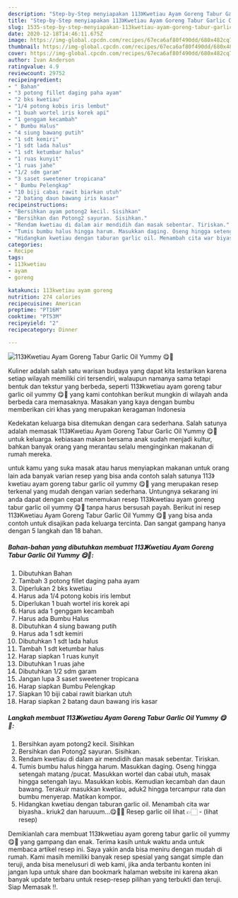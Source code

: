 ```yaml
---
description: "Step-by-Step menyiapakan 113》Kwetiau Ayam Goreng Tabur Garlic Oil Yummy 😋🥰 Luar biasa"
title: "Step-by-Step menyiapakan 113》Kwetiau Ayam Goreng Tabur Garlic Oil Yummy 😋🥰 Luar biasa"
slug: 1535-step-by-step-menyiapakan-113kwetiau-ayam-goreng-tabur-garlic-oil-yummy-luar-biasa
date: 2020-12-18T14:46:11.675Z
image: https://img-global.cpcdn.com/recipes/67eca6af80f490dd/680x482cq70/113kwetiau-ayam-goreng-tabur-garlic-oil-yummy-😋🥰-foto-resep-utama.jpg
thumbnail: https://img-global.cpcdn.com/recipes/67eca6af80f490dd/680x482cq70/113kwetiau-ayam-goreng-tabur-garlic-oil-yummy-😋🥰-foto-resep-utama.jpg
cover: https://img-global.cpcdn.com/recipes/67eca6af80f490dd/680x482cq70/113kwetiau-ayam-goreng-tabur-garlic-oil-yummy-😋🥰-foto-resep-utama.jpg
author: Ivan Anderson
ratingvalue: 4.9
reviewcount: 29752
recipeingredient:
- " Bahan"
- "3 potong fillet daging paha ayam"
- "2 bks kwetiau"
- "1/4 potong kobis iris lembut"
- "1 buah wortel iris korek api"
- "1 genggam kecambah"
- " Bumbu Halus"
- "4 siung bawang putih"
- "1 sdt kemiri"
- "1 sdt lada halus"
- "1 sdt ketumbar halus"
- "1 ruas kunyit"
- "1 ruas jahe"
- "1/2 sdm garam"
- "3 saset sweetener tropicana"
- " Bumbu Pelengkap"
- "10 biji cabai rawit biarkan utuh"
- "2 batang daun bawang iris kasar"
recipeinstructions:
- "Bersihkan ayam potong2 kecil. Sisihkan"
- "Bersihkan dan Potong2 sayuran. Sisihkan."
- "Rendam kwetiau di dalam air mendidih dan masak sebentar. Tiriskan."
- "Tumis bumbu halus hingga harum. Masukkan daging. Oseng hingga setengah matang /pucat. Masukkan wortel dan cabai utuh, masak hingga setengah layu. Masukkan kobis. Kemudian kecambah dan daun bawang. Terakuir masukkan kwetiau, aduk2 hingga tercampur rata dan bumbu menyerap. Matikan kompor."
- "Hidangkan kwetiau dengan taburan garlic oil. Menambah cita war biyasha.. kriuk2 dan haruuum...😋🥰🥰 Resep garlic oil lihat 👉🏻           (lihat resep)"
categories:
- Recipe
tags:
- 113kwetiau
- ayam
- goreng

katakunci: 113kwetiau ayam goreng 
nutrition: 274 calories
recipecuisine: American
preptime: "PT16M"
cooktime: "PT53M"
recipeyield: "2"
recipecategory: Dinner

---
```



![113》Kwetiau Ayam Goreng Tabur Garlic Oil Yummy 😋🥰](https://img-global.cpcdn.com/recipes/67eca6af80f490dd/680x482cq70/113kwetiau-ayam-goreng-tabur-garlic-oil-yummy-😋🥰-foto-resep-utama.jpg)

Kuliner adalah salah satu warisan budaya yang dapat kita lestarikan karena setiap wilayah memiliki ciri tersendiri, walaupun namanya sama tetapi bentuk dan tekstur yang berbeda, seperti 113》kwetiau ayam goreng tabur garlic oil yummy 😋🥰 yang kami contohkan berikut mungkin di wilayah anda berbeda cara memasaknya. Masakan yang kaya dengan bumbu memberikan ciri khas yang merupakan keragaman Indonesia



Kedekatan keluarga bisa ditemukan dengan cara sederhana. Salah satunya adalah memasak 113》Kwetiau Ayam Goreng Tabur Garlic Oil Yummy 😋🥰 untuk keluarga. kebiasaan makan bersama anak sudah menjadi kultur, bahkan banyak orang yang merantau selalu menginginkan makanan di rumah mereka.

untuk kamu yang suka masak atau harus menyiapkan makanan untuk orang lain ada banyak varian resep yang bisa anda contoh salah satunya 113》kwetiau ayam goreng tabur garlic oil yummy 😋🥰 yang merupakan resep terkenal yang mudah dengan varian sederhana. Untungnya sekarang ini anda dapat dengan cepat menemukan resep 113》kwetiau ayam goreng tabur garlic oil yummy 😋🥰 tanpa harus bersusah payah.
Berikut ini resep 113》Kwetiau Ayam Goreng Tabur Garlic Oil Yummy 😋🥰 yang bisa anda contoh untuk disajikan pada keluarga tercinta. Dan sangat gampang hanya dengan 5 langkah dan 18 bahan.


<!--inarticleads1-->

##### Bahan-bahan yang dibutuhkan membuat 113》Kwetiau Ayam Goreng Tabur Garlic Oil Yummy 😋🥰:

1. Dibutuhkan  Bahan
1. Tambah 3 potong fillet daging paha ayam
1. Diperlukan 2 bks kwetiau
1. Harus ada 1/4 potong kobis iris lembut
1. Diperlukan 1 buah wortel iris korek api
1. Harus ada 1 genggam kecambah
1. Harus ada  Bumbu Halus
1. Dibutuhkan 4 siung bawang putih
1. Harus ada 1 sdt kemiri
1. Dibutuhkan 1 sdt lada halus
1. Tambah 1 sdt ketumbar halus
1. Harap siapkan 1 ruas kunyit
1. Dibutuhkan 1 ruas jahe
1. Dibutuhkan 1/2 sdm garam
1. Jangan lupa 3 saset sweetener tropicana
1. Harap siapkan  Bumbu Pelengkap
1. Siapkan 10 biji cabai rawit biarkan utuh
1. Harap siapkan 2 batang daun bawang iris kasar




<!--inarticleads2-->

##### Langkah membuat  113》Kwetiau Ayam Goreng Tabur Garlic Oil Yummy 😋🥰:

1. Bersihkan ayam potong2 kecil. Sisihkan
1. Bersihkan dan Potong2 sayuran. Sisihkan.
1. Rendam kwetiau di dalam air mendidih dan masak sebentar. Tiriskan.
1. Tumis bumbu halus hingga harum. Masukkan daging. Oseng hingga setengah matang /pucat. Masukkan wortel dan cabai utuh, masak hingga setengah layu. Masukkan kobis. Kemudian kecambah dan daun bawang. Terakuir masukkan kwetiau, aduk2 hingga tercampur rata dan bumbu menyerap. Matikan kompor.
1. Hidangkan kwetiau dengan taburan garlic oil. Menambah cita war biyasha.. kriuk2 dan haruuum...😋🥰🥰 Resep garlic oil lihat 👉🏻 -           (lihat resep)




Demikianlah cara membuat 113》kwetiau ayam goreng tabur garlic oil yummy 😋🥰 yang gampang dan enak. Terima kasih untuk waktu anda untuk membaca artikel resep ini. Saya yakin anda bisa meniru dengan mudah di rumah. Kami masih memiliki banyak resep spesial yang sangat simple dan teruji, anda bisa menelusuri di web kami, jika anda terbantu konten ini jangan lupa untuk share dan bookmark halaman website ini karena akan banyak update terbaru untuk resep-resep pilihan yang terbukti dan teruji. Siap Memasak !!. 
